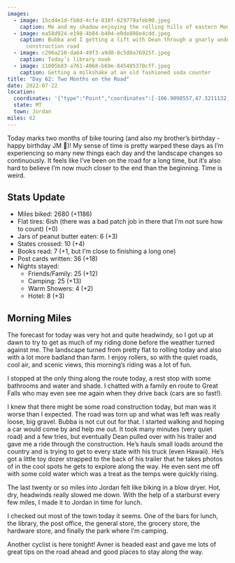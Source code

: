 ```yaml
---
images:
  - image: 15cd4e1d-fb8d-4cfa-838f-629779afeb90.jpeg
    caption: Me and my shadow enjoying the rolling hills of eastern Montana
  - image: ea58d924-e198-4b84-b404-e0de808e4cdd.jpeg
    caption: Bubba and I getting a lift with Dean through a gnarly under
      construction road
  - image: c296a210-da64-49f3-a9d8-0c5d0a76925f.jpeg
    caption: Today’s library nook
  - image: 11005b83-a761-4068-b69e-845405370cff.jpeg
    caption: Getting a milkshake at an old fashioned soda counter
title: "Day 62: Two Months on the Road"
date: 2022-07-22
location:
  coordinates: '{"type":"Point","coordinates":[-106.9098557,47.3211132]}'
  state: MT
  town: Jordan
miles: 62
---
```

Today marks two months of bike touring (and also my brother’s birthday - happy birthday JM 🥳)! My sense of time is pretty warped these days as I’m experiencing so many new things each day and the landscape changes so continuously. It feels like I’ve been on the road for a long time, but it’s also hard to believe I’m now much closer to the end than the beginning. Time is weird.

## Stats Update

- Miles biked: 2680 (+1186)
- Flat tires: 6ish (there was a bad patch job in there that I’m not sure how to count) (+0)
- Jars of peanut butter eaten: 6 (+3)
- States crossed: 10 (+4)
- Books read: 7 (+1, but I’m close to finishing a long one)
- Post cards written: 36 (+18)
- Nights stayed:
  - Friends/Family: 25 (+12)
  - Camping: 25 (+13)
  - Warm Showers: 4 (+2)
  - Hotel: 8 (+3)

## Morning Miles

The forecast for today was very hot and quite headwindy, so I got up at dawn to try to get as much of my riding done before the weather turned against me. The landscape turned from pretty flat to rolling today and also with a lot more badland than farm. I enjoy rollers, so with the quiet roads, cool air, and scenic views, this morning’s riding was a lot of fun. 

I stopped at the only thing along the route today, a rest stop with some bathrooms and water and shade. I chatted with a family en route to Great Falls who may even see me again when they drive back (cars are so fast!). 

I knew that there might be some road construction today, but man was it worse than I expected. The road was torn up and what was left was really loose, big gravel. Bubba is not cut out for that. I started walking and hoping a car would come by and help me out. It took many minutes (very quiet road) and a few tries, but eventually Dean pulled over with his trailer and gave me a ride through the construction. He’s hauls small loads around the country and is trying to get to every state with his truck (even Hawaii). He’s got a little toy dozer strapped to the back of his trailer that he takes photos of in the cool spots he gets to explore along the way. He even sent me off with some cold water which was a treat as the temps were quickly rising. 

The last twenty or so miles into Jordan felt like biking in a blow dryer. Hot, dry, headwinds really slowed me down. With the help of a starburst every few miles, I made it to Jordan in time for lunch. 

I checked out most of the town today it seems. One of the bars for lunch, the library, the post office, the general store, the grocery store, the hardware store, and finally the park where I’m camping. 

Another cyclist is here tonight! Avner is headed east and gave me lots of great tips on the road ahead and good places to stay along the way. 



